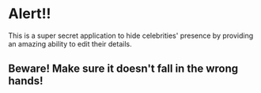 # Alert!!

This is a super secret application to hide celebrities' presence by providing an amazing ability to edit their details. 

## Beware! Make sure it doesn't fall in the wrong hands! 
